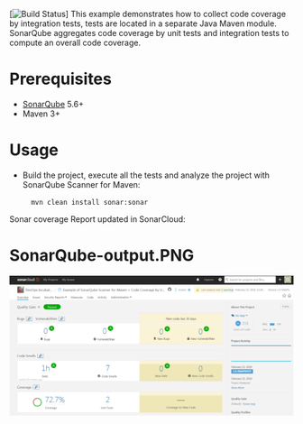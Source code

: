 [![Build Status](https://travis-ci.com/devops-asset/sonarqube.svg?branch=master)]
This example demonstrates how to collect code coverage by integration tests, tests are located in a separate Java Maven module.
SonarQube aggregates code coverage by unit tests and integration tests to compute an overall code coverage.

Prerequisites
=============
* [SonarQube](http://www.sonarqube.org/downloads/) 5.6+
* Maven 3+

Usage
=====
* Build the project, execute all the tests and analyze the project with SonarQube Scanner for Maven:

        mvn clean install sonar:sonar
        
Sonar coverage Report updated in SonarCloud: 

SonarQube-output.PNG
=====
![alt text](https://github.com/devops-asset/sonarqube/blob/master/SonarQube-output.PNG)
